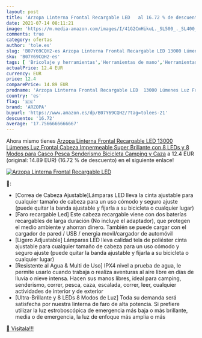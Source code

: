 ```yaml
---
layout: post
title: 'Arzopa Linterna Frontal Recargable LED   al 16.72 % de descuento'
date: 2021-07-14 08:11:21
image: 'https://m.media-amazon.com/images/I/41G2CmHikuL._SL500_._SL400_.jpg'
comments: true
category: ofertas
author: 'tole.es'
slug: 'B07Y69CQH2-es Arzopa Linterna Frontal Recargable LED 13000 Lúmenes Luz...'
sku: 'B07Y69CQH2-es'
tags: [ 'Bricolaje y herramientas','Herramientas de mano','Herramientas manuales y eléctricas','Linternas frontales','Linternas y faroles de mano','arzopa','bicicleta', ]
actualPrice: 12.4 EUR
currency: EUR
price: 12.4
comparePrice: 14.89 EUR
prodname: 'Arzopa Linterna Frontal Recargable LED  13000 Lúmenes Luz Frontal Cabeza Impermeable Super Brillante con 8 LEDs y 8 Modos para Casco  Pesca Senderismo  Bicicleta  Camping y Caza'
country: 'es'
flag: '🇪🇸'
brand: 'ARZOPA'
buyurl: 'https://www.amazon.es/dp/B07Y69CQH2/?tag=tolees-21'
descuento: '16.72'
average: '17.7566666666667'
---
```


Ahora mismo tienes [Arzopa Linterna Frontal Recargable LED  13000 Lúmenes Luz Frontal Cabeza Impermeable Super Brillante con 8 LEDs y 8 Modos para Casco  Pesca Senderismo  Bicicleta  Camping y Caza](https://www.amazon.es/dp/B07Y69CQH2/?tag=tolees-21) a 12.4 EUR (original: 14.89 EUR) (16.72 %  de descuento) en el siguiente enlace!

[![Arzopa Linterna Frontal Recargable LED  ](https://m.media-amazon.com/images/I/41G2CmHikuL._SL500_._SL400_.jpg)](https://www.amazon.es/dp/B07Y69CQH2/?tag=tolees-21)

🔎:

- [Correa de Cabeza Ajustable]Lámparas LED lleva la cinta ajustable para cualquier tamaño de cabeza para un uso cómodo y seguro ajuste (puede quitar la banda ajustable y fijarla a su bicicleta o cualquier lugar)
- [Faro recargable Led] Este cabeza recargable viene con dos baterías recargables de larga duración (No incluye el adaptador), que protegen el medio ambiente y ahorran dinero. También se puede cargar con el cargador de pared / USB / energia movil/cargador de automóvil
- [Ligero Adjustable] Lámparas LED lleva calidad tela de poliéster cinta ajustable para cualquier tamaño de cabeza para un uso cómodo y seguro ajuste (puede quitar la banda ajustable y fijarla a su bicicleta o cualquier lugar)
- [Resistente al Agua & Multi de Uso] IPX4 nivel a prueba de agua, le permite usarlo cuando trabaja o realiza aventuras al aire libre en días de lluvia o nieve intensa. Hacen sus manos libres, ideal para camping, senderismo, correr, pesca, caza, escalada, correr, leer, cualquier actividades de interior y de exterior
- [Ultra-Brillante y 8 LEDs 8 Modos de Luz] Toda su demanda será satisfecha por nuestra linterna de faro de alta potencia. Si prefiere utilizar la luz estroboscópica de emergencia más baja o más brillante, media o de emergencia, la luz de enfoque más amplia o más

[🛒 Visítala!!!](https://www.amazon.es/dp/B07Y69CQH2/?tag=tolees-21)

